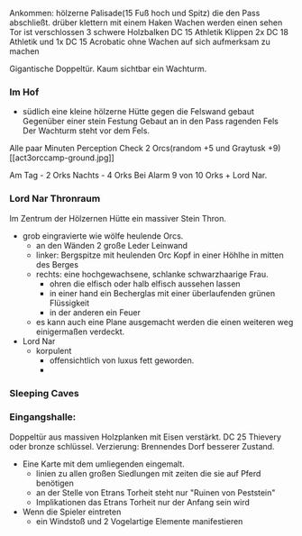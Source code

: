 Ankommen:
hölzerne Palisade(15 Fuß hoch und Spitz) die den Pass abschließt.
	drüber klettern mit einem Haken
		Wachen werden einen sehen
	Tor ist verschlossen
		3 schwere Holzbalken
			DC 15 Athletik
	Klippen
		2x DC 18 Athletik und 1x DC 15 Acrobatic
		ohne Wachen auf sich aufmerksam zu machen
		
Gigantische Doppeltür.
Kaum sichtbar ein Wachturm.

###  Im Hof
+ südlich eine kleine hölzerne Hütte gegen die Felswand gebaut
	Gegenüber einer stein Festung
		Gebaut an in den Pass ragenden Fels
	Der Wachturm steht vor dem Fels.

Alle paar Minuten Perception Check 2 Orcs(random +5 und Graytusk +9)
[[act3orccamp-ground.jpg]]

Am Tag - 2 Orks
Nachts - 4 Orks
Bei Alarm 9 von 10 Orks + Lord Nar.

### Lord Nar Thronraum
Im Zentrum der Hölzernen Hütte ein massiver Stein Thron.
- grob eingravierte wie wölfe heulende Orcs.
	- an den Wänden 2 große Leder Leinwand
	- linker: Bergspitze mit heulenden Orc Kopf in einer Höhlhe in mitten des Berges
	- rechts: eine hochgewachsene, schlanke schwarzhaarige Frau. 
		- ohren die elfisch oder halb elfisch aussehen lassen
		- in einer hand ein Becherglas mit einer überlaufenden grünen Flüssigkeit
		- in der anderen ein Feuer
	- es kann auch eine Plane ausgemacht werden die einen weiteren weg einigermaßen verdeckt.
- Lord Nar
	- korpulent
		- offensichtlich von luxus fett geworden.
		- 
### Sleeping Caves


### Eingangshalle:
Doppeltür aus massiven Holzplanken mit Eisen verstärkt.
DC 25 Thievery oder bronze schlüssel.
	Verzierung: Brennendes Dorf
		besserer Zustand.
- Eine Karte mit dem umliegenden eingemalt.
	- linien zu allen großen Siedlungen mit zeiten die sie auf Pferd benötigen
	- an der Stelle von Etrans Torheit steht nur "Ruinen von Peststein"
	- Implikationen das Etrans Torheit nur der Anfang sein wird
- Wenn die Spieler eintreten
	- ein Windstoß und 2 Vogelartige Elemente manifestieren